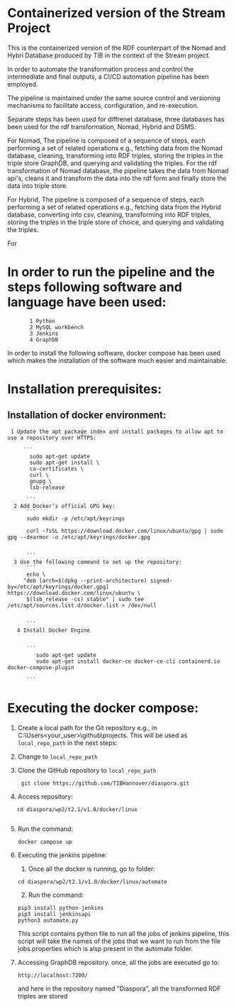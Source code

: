 # Containerized version of the Stream Project 

This is the containerized version of the RDF counterpart of the Nomad and Hybri Database produced by TIB in the context of the Stream project.

In order to automate the transformation process and control the intermediate and final outputs, a CI/CD automation pipeline has been employed.

The pipeline is maintained under the same source control and versioning mechanisms to facilitate access, configuration, and re-execution. 

Separate steps has been used for diffrenet database, three databases has been used for the rdf transformation, Nomad, Hybrid and DSMS. 

For Nomad, 
The pipeline is composed of a sequence of steps, each performing a set of related operations e.g., fetching data from the Nomad database, cleaning, 
transforming into RDF triples, storing the triples in the triple store GraphDB, and querying and validating the triples.
For the rdf transformation of Nomad database, the pipeline takes the data from Nomad api's,
cleans it and transform the data into the rdf form and finally store the data into triple store.

For Hybrid,
The pipeline is composed of a sequence of steps, each performing a set of related operations e.g., fetching data from the Hybrid database, converting into csv, 
cleaning, transforming into RDF triples, storing the triples in the triple store of choice, and querying and validating the triples. 

For

# In order to run the pipeline and the steps following software and language have been used:
           1 Python
           2 MySQL workbench
           3 Jenkins 
           4 GraphDB 
  In order to install the following software, docker compose has been used which makes the installation of the software much easier and maintainable. 

# Installation prerequisites:

  ## Installation of docker environment:
     1 Update the apt package index and install packages to allow apt to use a repository over HTTPS:
     
         ```
           sudo apt-get update
           sudo apt-get install \
           ca-certificates \
           curl \
           gnupg \
           lsb-release
          
          ```
      2 Add Docker’s official GPG key:
          ```
          sudo mkdir -p /etc/apt/keyrings
          
          curl -fsSL https://download.docker.com/linux/ubuntu/gpg | sudo gpg --dearmor -o /etc/apt/keyrings/docker.gpg
       
          
          ```
      3 Use the following command to set up the repository:
          ```
          echo \
         "deb [arch=$(dpkg --print-architecture) signed-by=/etc/apt/keyrings/docker.gpg] https://download.docker.com/linux/ubuntu \
          $(lsb_release -cs) stable" | sudo tee /etc/apt/sources.list.d/docker.list > /dev/null
       
          
          ```
       4 Install Docker Engine
       
       
          ```
             sudo apt-get update
             sudo apt-get install docker-ce docker-ce-cli containerd.io docker-compose-plugin
       
          ```
     
 # Executing the docker compose:
 
 1. Create a local path for the Git repository e.g., in C:\Users\<your_user>\github\projects. This will be used as `local_repo_path` in the next steps:

 2. Change to `local_repo_path` 

 3. Clone the GitHub repository to `local_repo_path` 
    ```
     git clone https://github.com/TIBHannover/diaspora.git
    ```

 4. Access repository:

  ```
     cd diaspora/wp2/t2.1/v1.0/docker/linux
     
  ```
 5. Run the command:
     ```
     docker compose up
     
     ```
 6. Executing the jenkins pipeline:
    1. Once all the docker is running, go to folder:
    
     ```
     cd diaspora/wp2/t2.1/v1.0/docker/linux/automate
     
     ```
     2. Run the command:

     ```
     pip3 install python-jenkins
     pip3 install jenkinsapi
     python3 automate.py
     
     ```
     This script contains python file to run all the jobs of jenkins pipeline, this script will take the names of the jobs that we want to run from the file jobs.properties
     which is alsp present in the automate folder.
  
  7. Accessing GraphDB repository.
     once, all the jobs are executed go to: 
      ```
      http://localhost:7200/     
      ```
      and here in the repository named "Diaspora", all the transformed RDF triples are stored
     
